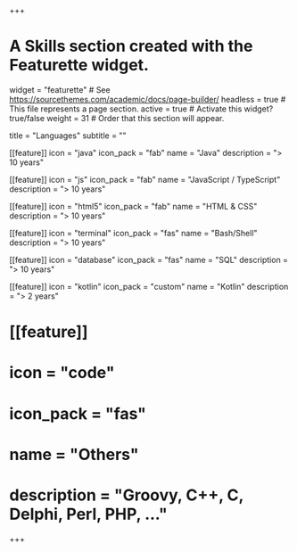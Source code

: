 +++
# A Skills section created with the Featurette widget.
widget = "featurette"  # See https://sourcethemes.com/academic/docs/page-builder/
headless = true  # This file represents a page section.
active = true  # Activate this widget? true/false
weight = 31  # Order that this section will appear.

title = "Languages"
subtitle = ""

[[feature]]
  icon = "java"
  icon_pack = "fab"
  name = "Java"
  description = "&gt; 10 years"

[[feature]]
  icon = "js"
  icon_pack = "fab"
  name = "JavaScript / TypeScript"
  description = "&gt; 10 years"

[[feature]]
  icon = "html5"
  icon_pack = "fab"
  name = "HTML & CSS"
  description = "&gt; 10 years"

[[feature]]
  icon = "terminal"
  icon_pack = "fas"
  name = "Bash/Shell"
  description = "&gt; 10 years"

  [[feature]]
  icon = "database"
  icon_pack = "fas"
  name = "SQL"
  description = "&gt; 10 years"

[[feature]]
  icon = "kotlin"
  icon_pack = "custom"
  name = "Kotlin"
  description = "&gt; 2 years"

# [[feature]]
#   icon = "code"
#   icon_pack = "fas"
#   name = "Others"
#   description = "Groovy, C++, C, Delphi, Perl, PHP, ..."

+++
